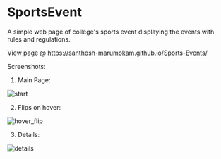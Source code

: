 # SportsEvent
A simple web page of college's sports event displaying the events with rules and regulations.

View page @ https://santhosh-marumokam.github.io/Sports-Events/


Screenshots:

1) Main Page:

![start](https://user-images.githubusercontent.com/65334227/184540123-cd6d6bda-053a-4997-b267-bb646744913c.png)

2) Flips on hover:

![hover_flip](https://user-images.githubusercontent.com/65334227/184540140-4a2619df-f341-46e1-8050-d90da5dc5d83.png)

3) Details:

![details](https://user-images.githubusercontent.com/65334227/184540149-723849ab-6cb1-4dd7-8500-20e1ea0d3822.png)
